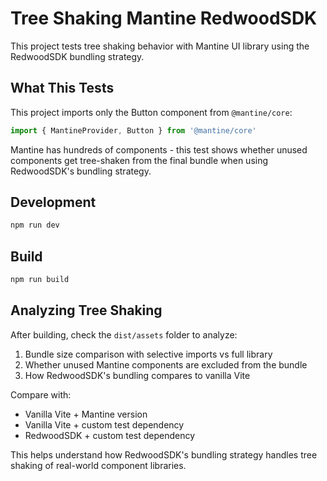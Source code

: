 # Tree Shaking Mantine RedwoodSDK

This project tests tree shaking behavior with Mantine UI library using the RedwoodSDK bundling strategy.

## What This Tests

This project imports only the Button component from `@mantine/core`:

```jsx
import { MantineProvider, Button } from '@mantine/core'
```

Mantine has hundreds of components - this test shows whether unused components get tree-shaken from the final bundle when using RedwoodSDK's bundling strategy.

## Development

```bash
npm run dev
```

## Build

```bash
npm run build
```

## Analyzing Tree Shaking

After building, check the `dist/assets` folder to analyze:
1. Bundle size comparison with selective imports vs full library
2. Whether unused Mantine components are excluded from the bundle
3. How RedwoodSDK's bundling compares to vanilla Vite

Compare with:
- Vanilla Vite + Mantine version
- Vanilla Vite + custom test dependency 
- RedwoodSDK + custom test dependency

This helps understand how RedwoodSDK's bundling strategy handles tree shaking of real-world component libraries.